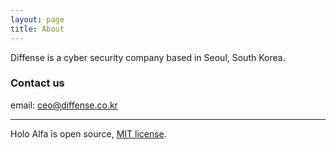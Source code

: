 ```yaml
---
layout: page
title: About
---
```


Diffense is a cyber security company based in Seoul, South Korea. 

### Contact us

email: ceo@diffense.co.kr

---

Holo Alfa is open source, [MIT license](http://opensource.org/licenses/MIT).
